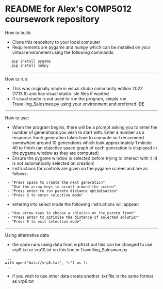# README for Alex's COMP5012 coursework repository

How to build:
 - Clone this repository to your local computer
 - Requirements are pygame and numpy which can be installed on your virtual environment using the following commands:

```
   pip install pygame
   pip install numpy
```
--------------------------------------------------

How to run:
 - This was originally made in visual studio community edition 2022 (17.13.6) and has visual studio .sln files if wanted
 - If visual studio is not used to run the program, simply run Travelling_Salesman.py using your environment and preferred IDE
--------------------------------------------------

How to use:
 - When the program begins, there will be a prompt asking you to enter the number of generations you wish to start with. Enter a number as a response. Each generation takes time to compute so I reccomend somewhere around 10 generations which took approximately 1 minute 40 to finish (an objective space graph of each generation is displayed in the pygame window as they are computed)
 - Ensure the pygame window is selected before trying to interact with it (it is not automatically selected on creation)
 - Instructions for controls are given on the pygame screen and are as follows:
```
 - "Press space to create the next generation"
 - "Use the arrow keys to scroll around the screen"
 - "Press enter to run pareto distance optimisation"
 - "Press S to enter selection mode"
```
 - entering into select mode the following instructions will appear:
```
 - "Use arrow keys to choose a solution on the pareto front"
 - "Press enter to optimise the distance of selected solution"
 - "Press S to exit selection mode"
```
---------------------------------------
Using alternative data
 - the code runs using data from vrp8.txt but this can be changed to use vrp9.txt or vrp10.txt on this line in Travelling_Salesman.py
```
...
with open("data//vrp8.txt", "r") as f:
...
```
 - if you wish to use other data create another .txt file in the same format as vrp8.txt
